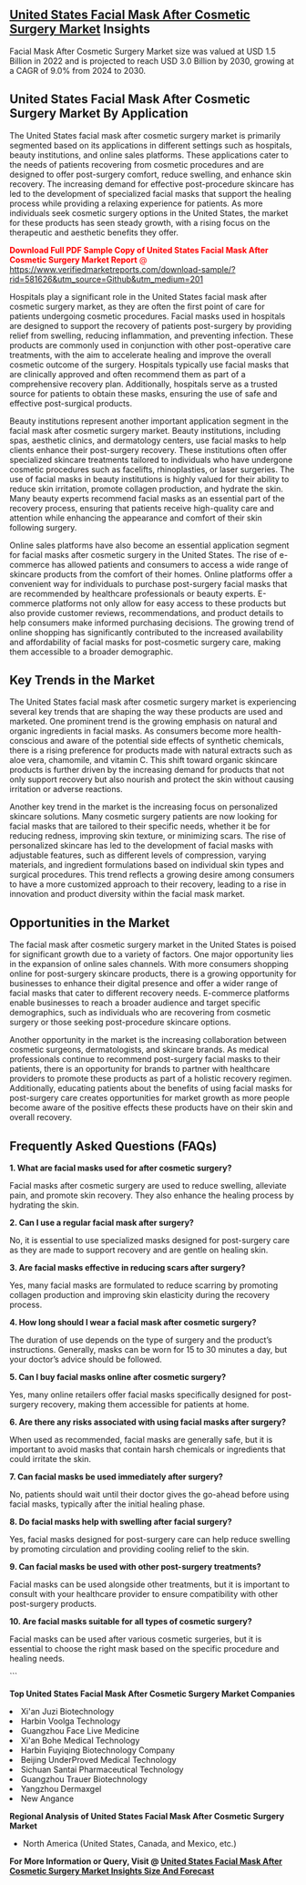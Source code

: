 <h2><a href="https://www.verifiedmarketreports.com/download-sample/?rid=581626&amp;utm_source=Github&amp;utm_medium=201" target="_blank">United States Facial Mask After Cosmetic Surgery Market</a> Insights</h2><p>Facial Mask After Cosmetic Surgery Market size was valued at USD 1.5 Billion in 2022 and is projected to reach USD 3.0 Billion by 2030, growing at a CAGR of 9.0% from 2024 to 2030.</p><p><h2>United States Facial Mask After Cosmetic Surgery Market By Application</h2><p>The United States facial mask after cosmetic surgery market is primarily segmented based on its applications in different settings such as hospitals, beauty institutions, and online sales platforms. These applications cater to the needs of patients recovering from cosmetic procedures and are designed to offer post-surgery comfort, reduce swelling, and enhance skin recovery. The increasing demand for effective post-procedure skincare has led to the development of specialized facial masks that support the healing process while providing a relaxing experience for patients. As more individuals seek cosmetic surgery options in the United States, the market for these products has seen steady growth, with a rising focus on the therapeutic and aesthetic benefits they offer.</p><p><p><span class=""><span style="color: #ff0000;"><strong>Download Full PDF Sample Copy of United States Facial Mask After Cosmetic Surgery Market Report</strong> @ </span><a href="https://www.verifiedmarketreports.com/download-sample/?rid=581626&amp;utm_source=Github&amp;utm_medium=201" target="_blank">https://www.verifiedmarketreports.com/download-sample/?rid=581626&amp;utm_source=Github&amp;utm_medium=201</a></span></p></p><p>Hospitals play a significant role in the United States facial mask after cosmetic surgery market, as they are often the first point of care for patients undergoing cosmetic procedures. Facial masks used in hospitals are designed to support the recovery of patients post-surgery by providing relief from swelling, reducing inflammation, and preventing infection. These products are commonly used in conjunction with other post-operative care treatments, with the aim to accelerate healing and improve the overall cosmetic outcome of the surgery. Hospitals typically use facial masks that are clinically approved and often recommend them as part of a comprehensive recovery plan. Additionally, hospitals serve as a trusted source for patients to obtain these masks, ensuring the use of safe and effective post-surgical products.</p><p>Beauty institutions represent another important application segment in the facial mask after cosmetic surgery market. Beauty institutions, including spas, aesthetic clinics, and dermatology centers, use facial masks to help clients enhance their post-surgery recovery. These institutions often offer specialized skincare treatments tailored to individuals who have undergone cosmetic procedures such as facelifts, rhinoplasties, or laser surgeries. The use of facial masks in beauty institutions is highly valued for their ability to reduce skin irritation, promote collagen production, and hydrate the skin. Many beauty experts recommend facial masks as an essential part of the recovery process, ensuring that patients receive high-quality care and attention while enhancing the appearance and comfort of their skin following surgery.</p><p>Online sales platforms have also become an essential application segment for facial masks after cosmetic surgery in the United States. The rise of e-commerce has allowed patients and consumers to access a wide range of skincare products from the comfort of their homes. Online platforms offer a convenient way for individuals to purchase post-surgery facial masks that are recommended by healthcare professionals or beauty experts. E-commerce platforms not only allow for easy access to these products but also provide customer reviews, recommendations, and product details to help consumers make informed purchasing decisions. The growing trend of online shopping has significantly contributed to the increased availability and affordability of facial masks for post-cosmetic surgery care, making them accessible to a broader demographic.</p><h2>Key Trends in the Market</h2><p>The United States facial mask after cosmetic surgery market is experiencing several key trends that are shaping the way these products are used and marketed. One prominent trend is the growing emphasis on natural and organic ingredients in facial masks. As consumers become more health-conscious and aware of the potential side effects of synthetic chemicals, there is a rising preference for products made with natural extracts such as aloe vera, chamomile, and vitamin C. This shift toward organic skincare products is further driven by the increasing demand for products that not only support recovery but also nourish and protect the skin without causing irritation or adverse reactions.</p><p>Another key trend in the market is the increasing focus on personalized skincare solutions. Many cosmetic surgery patients are now looking for facial masks that are tailored to their specific needs, whether it be for reducing redness, improving skin texture, or minimizing scars. The rise of personalized skincare has led to the development of facial masks with adjustable features, such as different levels of compression, varying materials, and ingredient formulations based on individual skin types and surgical procedures. This trend reflects a growing desire among consumers to have a more customized approach to their recovery, leading to a rise in innovation and product diversity within the facial mask market.</p><h2>Opportunities in the Market</h2><p>The facial mask after cosmetic surgery market in the United States is poised for significant growth due to a variety of factors. One major opportunity lies in the expansion of online sales channels. With more consumers shopping online for post-surgery skincare products, there is a growing opportunity for businesses to enhance their digital presence and offer a wider range of facial masks that cater to different recovery needs. E-commerce platforms enable businesses to reach a broader audience and target specific demographics, such as individuals who are recovering from cosmetic surgery or those seeking post-procedure skincare options.</p><p>Another opportunity in the market is the increasing collaboration between cosmetic surgeons, dermatologists, and skincare brands. As medical professionals continue to recommend post-surgery facial masks to their patients, there is an opportunity for brands to partner with healthcare providers to promote these products as part of a holistic recovery regimen. Additionally, educating patients about the benefits of using facial masks for post-surgery care creates opportunities for market growth as more people become aware of the positive effects these products have on their skin and overall recovery.</p><h2>Frequently Asked Questions (FAQs)</h2><p><strong>1. What are facial masks used for after cosmetic surgery?</strong></p><p>Facial masks after cosmetic surgery are used to reduce swelling, alleviate pain, and promote skin recovery. They also enhance the healing process by hydrating the skin.</p><p><strong>2. Can I use a regular facial mask after surgery?</strong></p><p>No, it is essential to use specialized masks designed for post-surgery care as they are made to support recovery and are gentle on healing skin.</p><p><strong>3. Are facial masks effective in reducing scars after surgery?</strong></p><p>Yes, many facial masks are formulated to reduce scarring by promoting collagen production and improving skin elasticity during the recovery process.</p><p><strong>4. How long should I wear a facial mask after cosmetic surgery?</strong></p><p>The duration of use depends on the type of surgery and the product’s instructions. Generally, masks can be worn for 15 to 30 minutes a day, but your doctor’s advice should be followed.</p><p><strong>5. Can I buy facial masks online after cosmetic surgery?</strong></p><p>Yes, many online retailers offer facial masks specifically designed for post-surgery recovery, making them accessible for patients at home.</p><p><strong>6. Are there any risks associated with using facial masks after surgery?</strong></p><p>When used as recommended, facial masks are generally safe, but it is important to avoid masks that contain harsh chemicals or ingredients that could irritate the skin.</p><p><strong>7. Can facial masks be used immediately after surgery?</strong></p><p>No, patients should wait until their doctor gives the go-ahead before using facial masks, typically after the initial healing phase.</p><p><strong>8. Do facial masks help with swelling after facial surgery?</strong></p><p>Yes, facial masks designed for post-surgery care can help reduce swelling by promoting circulation and providing cooling relief to the skin.</p><p><strong>9. Can facial masks be used with other post-surgery treatments?</strong></p><p>Facial masks can be used alongside other treatments, but it is important to consult with your healthcare provider to ensure compatibility with other post-surgery products.</p><p><strong>10. Are facial masks suitable for all types of cosmetic surgery?</strong></p><p>Facial masks can be used after various cosmetic surgeries, but it is essential to choose the right mask based on the specific procedure and healing needs.</p>```</p><p><strong>Top United States Facial Mask After Cosmetic Surgery Market Companies</strong></p><div data-test-id=""><p><li>Xi'an Juzi Biotechnology</li><li> Harbin Voolga Technology</li><li> Guangzhou Face Live Medicine</li><li> Xi'an Bohe Medical Technology</li><li> Harbin Fuyiqing Biotechnology Company</li><li> Beijing UnderProved Medical Technology</li><li> Sichuan Santai Pharmaceutical Technology</li><li> Guangzhou Trauer Biotechnology</li><li> Yangzhou Dermaxgel</li><li> New Angance</li></p><div><strong>Regional Analysis of&nbsp;United States Facial Mask After Cosmetic Surgery Market</strong></div><ul><li dir="ltr"><p dir="ltr">North America&nbsp;(United States, Canada, and Mexico, etc.)</p></li></ul><p><strong>For More Information or Query, Visit @&nbsp;</strong><strong><a href="https://www.verifiedmarketreports.com/product/facial-mask-after-cosmetic-surgery-market/?utm_source=Github&amp;utm_medium=201" target="_blank">United States Facial Mask After Cosmetic Surgery Market Insights Size And Forecast</a></strong></p></div>
